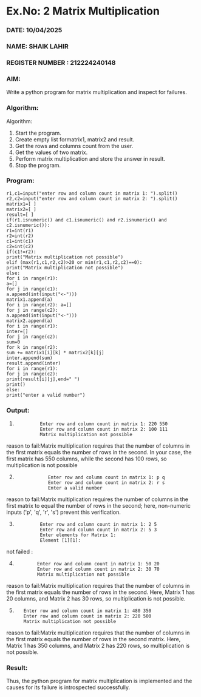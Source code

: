 # Ex.No: 2   Matrix Multiplication 

### DATE: 10/04/2025
### NAME: SHAIK LAHIR
### REGISTER NUMBER : 212224240148

### AIM: 
Write a python program for matrix multiplication and inspect for failures.
 
### Algorithm:

Algorithm:
1. Start the program.
2. Create empty list formatrix1, matrix2 and result.
3. Get the rows and columns count from the user.
4. Get the values of two matrix.
5. Perform matrix multiplication and store the answer in result.
6. Stop the program.
### Program:
    r1,c1=input("enter row and column count in matrix 1: ").split()
    r2,c2=input("enter row and column count in matrix 2: ").split()
    matrix1=[ ]
    matrix2=[ ]
    result=[ ]
    if(r1.isnumeric() and c1.isnumeric() and r2.isnumeric() and c2.isnumeric()):
    r1=int(r1)
    r2=int(r2)
    c1=int(c1)
    c2=int(c2)
    if(c1!=r2):
    print("Matrix multiplication not possible")
    elif (max(r1,c1,r2,c2)>20 or min(r1,c1,r2,c2)==0):
    print("Matrix multiplication not possible")
    else:
    for i in range(r1):
    a=[]
    for j in range(c1):
    a.append(int(input("<-")))
    matrix1.append(a)
    for i in range(r2): a=[]
    for j in range(c2):
    a.append(int(input("<-")))
    matrix2.append(a)
    for i in range(r1):
    inter=[]
    for j in range(c2):
    sum=0
    for k in range(r2):
    sum += matrix1[i][k] * matrix2[k][j]
    inter.append(sum)
    result.append(inter)
    for i in range(r1):
    for j in range(c2):
    print(result[i][j],end=" ")
    print()
    else:
    print("enter a valid number")


### Output:
1)
                Enter row and column count in matrix 1: 220 550
                Enter row and column count in matrix 2: 100 111
                Matrix multiplication not possible

reason to fail:​Matrix multiplication requires that the number of columns in the first matrix equals the number of rows in the second. In your case, the first matrix has 550 columns, while the second has 100 rows, so multiplication is not possible


2) 
                   Enter row and column count in matrix 1: p q
                   Enter row and column count in matrix 2: r s
                   Enter a valid number

reason to fail:​Matrix multiplication requires the number of columns in the first matrix to equal the number of rows in the second; here, non-numeric inputs ('p', 'q', 'r', 's') prevent this verification. 

3)
                Enter row and column count in matrix 1: 2 5
                Enter row and column count in matrix 2: 5 3
                Enter elements for Matrix 1:
                Element [1][1]:

not failed :


4)
               Enter row and column count in matrix 1: 50 20
               Enter row and column count in matrix 2: 30 70
               Matrix multiplication not possible

reason to fail:Matrix multiplication requires that the number of columns in the first matrix equals the number of rows in the second. Here, Matrix 1 has 20 columns, and Matrix 2 has 30 rows, so multiplication is not possible. 


 5)
           Enter row and column count in matrix 1: 480 350
           Enter row and column count in matrix 2: 220 500
           Matrix multiplication not possible

reason to fail:​Matrix multiplication requires that the number of columns in the first matrix equals the number of rows in the second matrix. Here, Matrix 1 has 350 columns, and Matrix 2 has 220 rows, so multiplication is not possible.


### Result:
Thus, the python program for matrix multiplication is implemented and the causes for its failure is introspected successfully.

